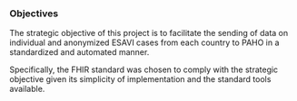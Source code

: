 ### Objectives
The strategic objective of this project is to facilitate the sending of data on individual and anonymized ESAVI cases from each country to PAHO in a standardized and automated manner.

Specifically, the FHIR standard was chosen to comply with the strategic objective given its simplicity of implementation and the standard tools available.